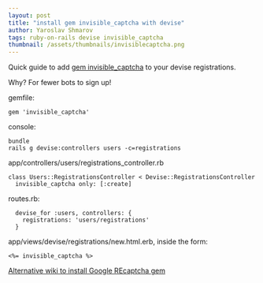 ```yaml
---
layout: post
title: "install gem invisible_captcha with devise"
author: Yaroslav Shmarov
tags: ruby-on-rails devise invisible_captcha
thumbnail: /assets/thumbnails/invisiblecaptcha.png
---
```


Quick guide to add [gem invisible_captcha](https://github.com/markets/invisible_captcha) to your devise registrations.

Why? For fewer bots to sign up!

gemfile:
```
gem 'invisible_captcha'
```
console:
```
bundle
rails g devise:controllers users -c=registrations
```
app/controllers/users/registrations_controller.rb
```
class Users::RegistrationsController < Devise::RegistrationsController
  invisible_captcha only: [:create]
```
routes.rb:
```
  devise_for :users, controllers: {
    registrations: 'users/registrations'
  }
```
app/views/devise/registrations/new.html.erb, inside the form:
```
<%= invisible_captcha %>
```

[Alternative wiki to install Google REcaptcha gem](https://github.com/heartcombo/devise/wiki/How-To:-Use-Recaptcha-with-Devise)
